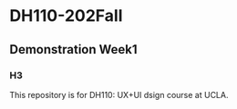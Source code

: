 # DH110-202Fall

## Demonstration Week1

### H3

This repository is for DH110: UX+UI dsign course at UCLA.
